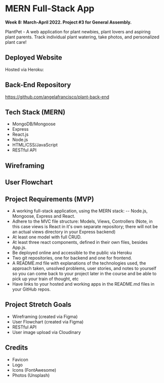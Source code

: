 # MERN Full-Stack App

**Week 8: March-April 2022. Project #3 for General Assembly.**

PlantPet - A web application for plant newbies, plant lovers and aspiring plant parents. Track individual plant watering, take photos, and personalized plant care!

## Deployed Website

Hosted via Heroku:

<!-- link here -->

## Back-End Repository
https://github.com/angelafrancisco/plant-back-end

## Tech Stack (MERN)

- MongoDB/Mongoose
- Express
- React.js
- Node.js
- HTML/CSS/JavaScript
- RESTful API

## Wireframing

<!-- show images here -->

## User Flowchart

<!-- show images here -->

## Project Requirements (MVP)

- A working full-stack application, using the MERN stack: 
    -- Node.js, Mongoose, Express and React.
- Adhere to the MVC file structure: Models, Views, Controllers (Note, in this case views is React in it's own separate repository; there will not be an actual views directory in your Express backend)
- At least one model with full CRUD.
- At least three react components, defined in their own files, besides App.js.
- Be deployed online and accessible to the public via Heroku
- Two git repositories, one for backend and one for frontend.
- A README.md file with explanations of the technologies used, the approach taken, unsolved problems, user stories, and notes to yourself so you can come back to your project later in the course and be able to pick up your train of thought, etc
- Have links to your hosted and working apps in the README.md files in your GitHub repos.

## Project Stretch Goals

- Wireframing (created via Figma)
- User Flowchart (created via Figma)
- RESTful API
- User image upload via Cloudinary

## Credits

- Favicon
- Logo
- Icons (FontAwesome)
- Photos (Unsplash)